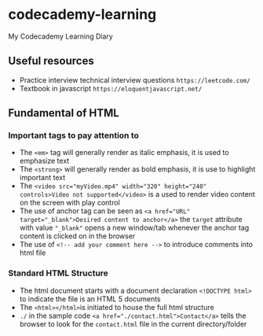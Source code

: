 # codecademy-learning
My Codecademy Learning Diary

## Useful resources
* Practice interview technical interview questions ```https://leetcode.com/```
* Textbook in javascript ```https://eloquentjavascript.net/```

## Fundamental of HTML
### Important tags to pay attention to
* The ```<em>``` tag will generally render as italic emphasis, it is used to emphasize text
* The  ```<strong>``` will generally render as bold emphasis, it is use to highlight important text
* The ```<video src="myVideo.mp4" width="320" height="240" controls>Video not supported</video>``` is a used to render video content on the screen with play control
* The use of anchor tag can be seen as ```<a href="URL" target="_blank">Desired content to anchor</a>``` the ```target``` attribute with value ```"_blank"``` opens a new window/tab whenever the anchor tag content is clicked on in the browser
* The use of ```<!-- add your comment here -->``` to introduce comments into html file

### Standard HTML Structure
* The html document starts with a document declaration ```<!DOCTYPE html>``` to indicate the file is an HTML 5 documents
* The ```<html></html>```is initiated to house the full html structure 
* ```./``` in the sample code ```<a href="./contact.html">Contact</a>``` tells the browser to look for the ```contact.html``` file in the current directory/folder

